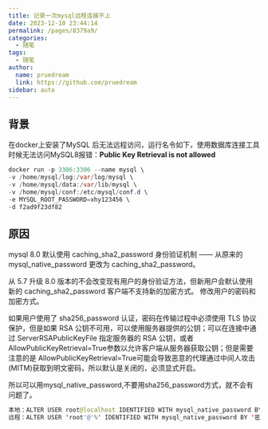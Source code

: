 ```yaml
---
title: 记录一次mysql远程连接不上
date: 2023-12-10 23:44:14
permalink: /pages/8379a9/
categories: 
  - 随笔
tags: 
  - 随笔
author: 
  name: pruedream
  link: https://github.com/pruedream
sidebar: auto
---
```


## 背景

在docker上安装了MySQL 后无法远程访问，运行名令如下，使用数据库连接工具时候无法访问MySQL8报错：**Public Key Retrieval is not allowed**

``` java
docker run -p 3306:3306 --name mysql \
-v /home/mysql/log:/var/log/mysql \
-v /home/mysql/data:/var/lib/mysql \
-v /home/mysql/conf:/etc/mysql/conf.d \
-e MYSQL_ROOT_PASSWORD=xhy123456 \
-d f2ad9f23df82
```

## 原因

mysql 8.0 默认使用 caching_sha2_password 身份验证机制 —— 从原来的mysql_native_password 更改为 caching_sha2_password。

从 5.7 升级 8.0 版本的不会改变现有用户的身份验证方法，但新用户会默认使用新的 caching_sha2_password  客户端不支持新的加密方式。 修改用户的密码和加密方式。

如果用户使用了 sha256_password 认证，密码在传输过程中必须使用 TLS 协议保护，但是如果 RSA 公钥不可用，可以使用服务器提供的公钥；可以在连接中通过 ServerRSAPublicKeyFile 指定服务器的 RSA 公钥，或者AllowPublicKeyRetrieval=True参数以允许客户端从服务器获取公钥；但是需要注意的是 AllowPublicKeyRetrieval=True可能会导致恶意的代理通过中间人攻击(MITM)获取到明文密码，所以默认是关闭的，必须显式开启。

所以可以用mysql_native_password,不要用sha256_password方式，就不会有问题了。

 ~~~ java
本地：ALTER USER root@localhost IDENTIFIED WITH mysql_native_password BY '密码';
远程：ALTER USER 'root'@'%' IDENTIFIED WITH mysql_native_password BY '密码';
 ~~~
